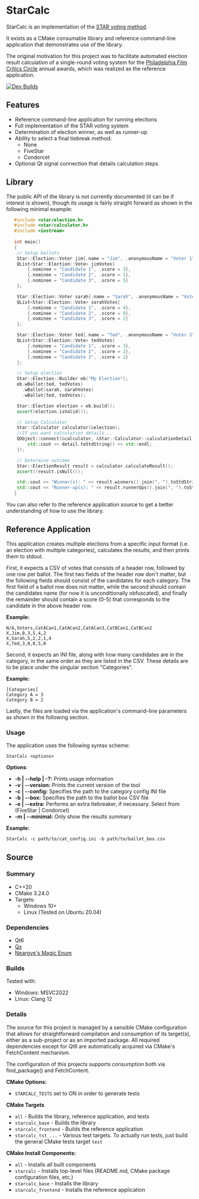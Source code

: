 # StarCalc

StarCalc is an implementation of the [STAR voting method](https://www.starvoting.org/).

It exists as a CMake consumable library and reference command-line application that demonstrates use of the library.

The original motivation for this project was to facilitate automated election result calculation of a single-round voting system for the [Philadelphia Film Critics Circle](https://philafcc.org/) annual awards, which was realized as the reference application.

[![Dev Builds](https://github.com/oblivioncth/StarCalc/actions/workflows/push-reaction.yml/badge.svg?branch=dev)](https://github.com/oblivioncth/StarCalc/actions/workflows/push-reaction.yml)

## Features

 - Reference command-line application for running elections
 - Full implementation of the STAR voting system
 - Determination of election winner, as well as runner-up
 - Ability to select a final tiebreak method:
	 - None
	 - FiveStar
	 - Condorcet
  - Optional Qt signal connection that details calculation steps

## Library
The public API of the library is not currently documented (it can be if interest is shown), though its usage is fairly straight forward as shown in the following minimal example:

```cpp
   #include <star/election.h>
   #include <star/calculator.h>
   #include <iostream>
   
   int main()
   {
    // Setup ballots
    Star::Election::Voter jim{.name = "Jim", .anonymousName = "Voter 1"};
    QList<Star::Election::Vote> jimVotes{
        {.nominee = "Candidate 1", .score = 3},
        {.nominee = "Candidate 2", .score = 1},
        {.nominee = "Candidate 3", .score = 5}
    };

    Star::Election::Voter sarah{.name = "Sarah", .anonymousName = "Voter 2"};
    QList<Star::Election::Vote> sarahVotes{
        {.nominee = "Candidate 1", .score = 4},
        {.nominee = "Candidate 2", .score = 0},
        {.nominee = "Candidate 3", .score = 2}
    };

    Star::Election::Voter ted{.name = "Ted", .anonymousName = "Voter 3"};
    QList<Star::Election::Vote> tedVotes{
        {.nominee = "Candidate 1", .score = 3},
        {.nominee = "Candidate 2", .score = 2},
        {.nominee = "Candidate 3", .score = 1}
    };

    // Setup election
    Star::Election::Builder eb("My Election");
    eb.wBallot(ted, tedVotes)
      .wBallot(sarah, sarahVotes)
      .wBallot(ted, tedVotes);

    Star::Election election = eb.build();
    assert(election.isValid());

    // Setup Calculator
    Star::Calculator calculator(&election);
    //If you want calculation details...
    QObject::connect(&calculator, &Star::Calculator::calculationDetail, [](const QString& detail){
        std::cout << detail.toStdString() << std::endl;
    });

    // Determine outcome
    Star::ElectionResult result = calculator.calculateResult();
    assert(!result.isNull());

    std::cout << "Winner(s): " << result.winners().join(", ").toStdString() << std::endl;
    std::cout << "Runner-up(s): " << result.runnerUps().join(", ").toStdString() << std::endl;
   }
```
You can also refer to the reference application source to get a better understanding of how to use the library.

## Reference Application
This application creates multiple elections from a specific input format (i.e. an election with multiple categories), calculates the results, and then prints them to stdout.

First, it expects a CSV of votes that consists of a header row, followed by one row per ballot. The first two fields of the header row don't matter, but the following fields should consist of the candidates for each category. The first field of a ballot row does not matter, while the second should contain the candidates name (for now it is unconditionally obfuscated), and finally the remainder should contain a score (0-5) that corresponds to the candidate in the above header row.

**Example:**
```
N/A,Voters,CatACan1,CatACan2,CatACan3,CatBCan1,CatBCan2
X,Jim,0,3,5,4,2
X,Sarah,5,2,2,1,4
X,Ted,3,0,0,5,0
```
Second, it expects an INI file, along with how many candidates are in the category, in the same order as they are listed in the CSV. These details are to be place under the singular section "Categories".

**Example:**
```
[Categories]
Category A = 3
Category B = 2
```
Lastly, the files are loaded via the application's command-line parameters as shown in the following section.

### Usage
The application uses the following syntax scheme:
    
    StarCalc <options>

**Options**:
 -  **-h | --help | -?:** Prints usage information
 -  **-v | --version:** Prints the current version of the tool
 -  **-c | --config:** Specifies the path to the category config INI file
 -  **-b | --box:** Specifies the path to the ballot box CSV file
 - **-e | --extra:** Performs an extra tiebreaker, if necessary. Select from (FiveStar | Condorcet)
 - **-m | --minimal:** Only show the results summary

**Example:**

    StarCalc -c path/to/cat_config.ini -b path/to/ballot_box.csv

## Source

### Summary

 - C++20
 - CMake 3.24.0
 - Targets:
	 - Windows 10+
	 - Linux (Tested on Ubuntu 20.04)

### Dependencies
- Qt6
- [Qx](https://github.com/oblivioncth/Qx/)
- [Neargye's Magic Enum](https://github.com/Neargye/magic_enum)

### Builds
Tested with:
 - Windows: MSVC2022
 - Linux: Clang 12

### Details
The source for this project is managed by a sensible CMake configuration that allows for straightforward compilation and consumption of its target(s), either as a sub-project or as an imported package. All required dependencies except for Qt6 are automatically acquired via CMake's FetchContent mechanism.

The configuration of this projects supports consumption both via find_package() and FetchContent.

**CMake Options:**

 - `STARCALC_TESTS` set to ON in order to generate tests

**CMake Targets**
 - `all` - Builds the library, reference application, and tests
 - `starcalc_base` - Builds the library
 - `starcalc_frontend` - Builds the reference application
 - `starcalc_tst_...` - Various test targets. To actually run tests, just build the general CMake tests target `test`

**CMake Install Components:**
 - `all` - Installs all built components
 - `starcalc` - Installs top-level files (README.md, CMake package configuration files, etc.)
 - `starcalc_base` - Installs the library
 - `starcalc_frontend` - Installs the reference application
